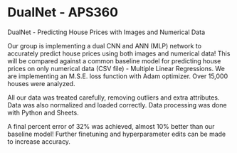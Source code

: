 # DualNet - APS360
DualNet - Predicting House Prices with Images and Numerical Data

Our group is implementing a dual CNN and ANN (MLP) network to accurately predict house prices using both images and numerical data! This will be compared against a common baseline model for predicting house prices on only numerical data (CSV file) - Multiple Linear Regressions. We are implementing an M.S.E. loss function with Adam optimizer. Over 15,000 houses were analyzed.

All our data was treated carefully, removing outliers and extra attributes. Data was also normalized and loaded correctly. Data processing was done with Python and Sheets.

A final percent error of 32% was achieved, almost 10% better than our baseline model! Further finetuning and hyperparameter edits can be made to increase accuracy. 
